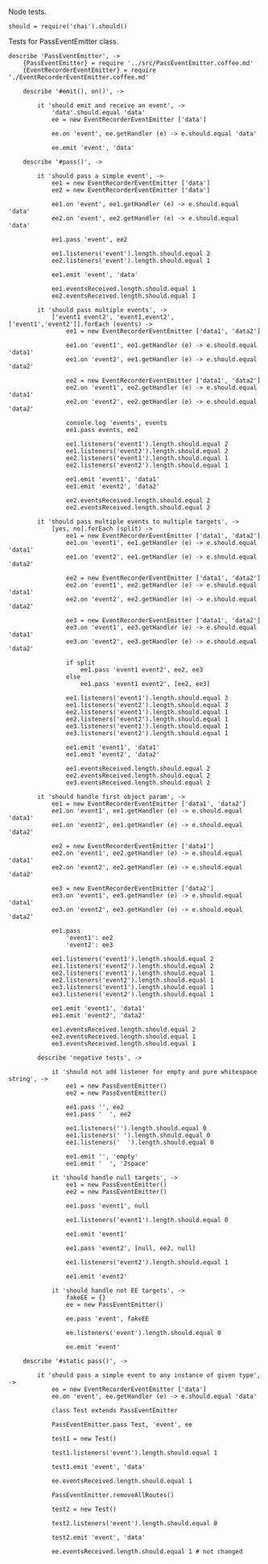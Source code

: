 Node tests.

	should = require('chai').should()

Tests for PassEventEmitter class.

	describe 'PassEventEmitter', ->
		{PassEventEmitter} = require '../src/PassEventEmitter.coffee.md'
		{EventRecorderEventEmitter} = require './EventRecorderEventEmitter.coffee.md'

		describe '#emit(), on()', ->

			it 'should emit and receive an event', ->
				'data'.should.equal 'data'
				ee = new EventRecorderEventEmitter ['data']

				ee.on 'event', ee.getHandler (e) -> e.should.equal 'data'

				ee.emit 'event', 'data'

		describe '#pass()', ->

			it 'should pass a simple event', ->
				ee1 = new EventRecorderEventEmitter ['data']
				ee2 = new EventRecorderEventEmitter ['data']

				ee1.on 'event', ee1.getHandler (e) -> e.should.equal 'data'
				ee2.on 'event', ee2.getHandler (e) -> e.should.equal 'data'

				ee1.pass 'event', ee2

				ee1.listeners('event').length.should.equal 2
				ee2.listeners('event').length.should.equal 1

				ee1.emit 'event', 'data'

				ee1.eventsReceived.length.should.equal 1
				ee2.eventsReceived.length.should.equal 1

			it 'should pass multiple events', ->
				['event1 event2', 'event1,event2', ['event1','event2']].forEach (events) ->
					ee1 = new EventRecorderEventEmitter ['data1', 'data2']

					ee1.on 'event1', ee1.getHandler (e) -> e.should.equal 'data1'
					ee1.on 'event2', ee1.getHandler (e) -> e.should.equal 'data2'

					ee2 = new EventRecorderEventEmitter ['data1', 'data2']
					ee2.on 'event1', ee2.getHandler (e) -> e.should.equal 'data1'
					ee2.on 'event2', ee2.getHandler (e) -> e.should.equal 'data2'

					console.log 'events', events
					ee1.pass events, ee2

					ee1.listeners('event1').length.should.equal 2
					ee1.listeners('event2').length.should.equal 2
					ee2.listeners('event1').length.should.equal 1
					ee2.listeners('event2').length.should.equal 1

					ee1.emit 'event1', 'data1'
					ee1.emit 'event2', 'data2'

					ee2.eventsReceived.length.should.equal 2
					ee2.eventsReceived.length.should.equal 2

			it 'should pass multiple events to multiple targets', ->
				[yes, no].forEach (split) ->
					ee1 = new EventRecorderEventEmitter ['data1', 'data2']
					ee1.on 'event1', ee1.getHandler (e) -> e.should.equal 'data1'
					ee1.on 'event2', ee1.getHandler (e) -> e.should.equal 'data2'

					ee2 = new EventRecorderEventEmitter ['data1', 'data2']
					ee2.on 'event1', ee2.getHandler (e) -> e.should.equal 'data1'
					ee2.on 'event2', ee2.getHandler (e) -> e.should.equal 'data2'

					ee3 = new EventRecorderEventEmitter ['data1', 'data2']
					ee3.on 'event1', ee3.getHandler (e) -> e.should.equal 'data1'
					ee3.on 'event2', ee3.getHandler (e) -> e.should.equal 'data2'

					if split
						ee1.pass 'event1 event2', ee2, ee3
					else
						ee1.pass 'event1 event2', [ee2, ee3]

					ee1.listeners('event1').length.should.equal 3
					ee1.listeners('event2').length.should.equal 3
					ee2.listeners('event1').length.should.equal 1
					ee2.listeners('event2').length.should.equal 1
					ee3.listeners('event1').length.should.equal 1
					ee3.listeners('event2').length.should.equal 1

					ee1.emit 'event1', 'data1'
					ee1.emit 'event2', 'data2'

					ee1.eventsReceived.length.should.equal 2
					ee2.eventsReceived.length.should.equal 2
					ee3.eventsReceived.length.should.equal 2

			it 'should handle first object param', ->
				ee1 = new EventRecorderEventEmitter ['data1', 'data2']
				ee1.on 'event1', ee1.getHandler (e) -> e.should.equal 'data1'
				ee1.on 'event2', ee1.getHandler (e) -> e.should.equal 'data2'

				ee2 = new EventRecorderEventEmitter ['data1']
				ee2.on 'event1', ee2.getHandler (e) -> e.should.equal 'data1'
				ee2.on 'event2', ee2.getHandler (e) -> e.should.equal 'data2'

				ee3 = new EventRecorderEventEmitter ['data2']
				ee3.on 'event1', ee3.getHandler (e) -> e.should.equal 'data1'
				ee3.on 'event2', ee3.getHandler (e) -> e.should.equal 'data2'

				ee1.pass
					'event1': ee2
					'event2': ee3

				ee1.listeners('event1').length.should.equal 2
				ee1.listeners('event2').length.should.equal 2
				ee2.listeners('event1').length.should.equal 1
				ee2.listeners('event2').length.should.equal 1
				ee3.listeners('event1').length.should.equal 1
				ee3.listeners('event2').length.should.equal 1

				ee1.emit 'event1', 'data1'
				ee1.emit 'event2', 'data2'

				ee1.eventsReceived.length.should.equal 2
				ee2.eventsReceived.length.should.equal 1
				ee3.eventsReceived.length.should.equal 1

			describe 'negative tests', ->

				it 'should not add listener for empty and pure whitespace string', ->
					ee1 = new PassEventEmitter()
					ee2 = new PassEventEmitter()

					ee1.pass '', ee2
					ee1.pass '  ', ee2

					ee1.listeners('').length.should.equal 0
					ee1.listeners(' ').length.should.equal 0
					ee1.listeners('  ').length.should.equal 0

					ee1.emit '', 'empty'
					ee1.emit '  ', '2space'

				it 'should handle null targets', ->
					ee1 = new PassEventEmitter()
					ee2 = new PassEventEmitter()

					ee1.pass 'event1', null

					ee1.listeners('event1').length.should.equal 0

					ee1.emit 'event1'

					ee1.pass 'event2', [null, ee2, null]

					ee1.listeners('event2').length.should.equal 1

					ee1.emit 'event2'

				it 'should handle not EE targets', ->
					fakeEE = {}
					ee = new PassEventEmitter()

					ee.pass 'event', fakeEE

					ee.listeners('event').length.should.equal 0

					ee.emit 'event'

		describe '#static pass()', ->

			it 'should pass a simple event to any instance of given type', ->
				ee = new EventRecorderEventEmitter ['data']
				ee.on 'event', ee.getHandler (e) -> e.should.equal 'data'

				class Test extends PassEventEmitter

				PassEventEmitter.pass Test, 'event', ee

				test1 = new Test()

				test1.listeners('event').length.should.equal 1

				test1.emit 'event', 'data'

				ee.eventsReceived.length.should.equal 1

				PassEventEmitter.removeAllRoutes()

				test2 = new Test()

				test2.listeners('event').length.should.equal 0

				test2.emit 'event', 'data'

				ee.eventsReceived.length.should.equal 1 # not changed
